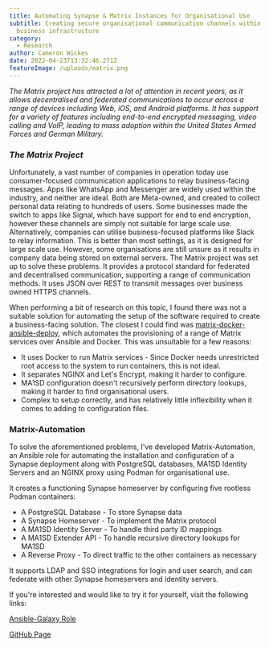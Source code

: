 ```yaml
---
title: Automating Synapse & Matrix Instances for Organisational Use
subtitle: Creating secure organisational communication channels within existing
  business infrastructure
category:
  - Research
author: Cameron Wickes
date: 2022-04-23T13:32:46.271Z
featureImage: /uploads/matrix.png
---
```

*The Matrix project has attracted a lot of attention in recent years, as it allows decentralised and federated communications to occur across a range of devices including Web, iOS, and Android platforms. It has support for a variety of features including end-to-end encrypted messaging, video calling and VoIP, leading to mass adoption within the United States Armed Forces and German Military.*

### *The Matrix Project*

Unfortunately, a vast number of companies in operation today use consumer-focused communication applications  to relay business-facing messages. Apps like WhatsApp and Messenger are widely used within the industry, and neither are ideal. Both are Meta-owned, and created to collect personal data relating to hundreds of users. Some businesses made the switch to apps like Signal, which have support for end to end encryption, however these channels are simply not suitable for large scale use. Alternatively, companies can utilise business-focused platforms like Slack to relay information. This is better than most settings, as it is designed for large scale use. However, some organisations are still unsure as it results in company data being stored on external servers. The Matrix project was set up to solve these problems. It provides a protocol standard for federated and decentralised communication, supporting a range of communication methods. It uses JSON over REST to transmit messages over business owned HTTPS channels. 

When performing a bit of research on this topic, I found there was not a suitable solution for automating the setup of the software required to create a business-facing solution. The closest I could find was [matrix-docker-ansible-deploy](https://github.com/spantaleev/matrix-docker-ansible-deploy), which automates the provisioning of a range of Matrix services over Ansible and Docker. This was unsuitable for a few reasons:

* It uses Docker to run Matrix services - Since Docker needs unrestricted root access to the system to run containers, this is not ideal.
* It separates NGINX and Let's Encrypt, making it harder to configure.
* MA1SD configuration doesn't recursively perform directory lookups, making it harder to find organisational users.
* Complex to setup correctly, and has relatively little inflexibility when it comes to adding to configuration files.

### Matrix-Automation

To solve the aforementioned problems, I've developed Matrix-Automation, an Ansible role for automating the installation and configuration of a Synapse deployment along with PostgreSQL databases, MA1SD Identity Servers and an NGINX proxy using Podman for organisational use.

It creates a functioning Synapse homeserver by configuring five rootless Podman containers:

* A PostgreSQL Database - To store Synapse data
* A Synapse Homeserver - To implement the Matrix protocol
* A MA1SD Identity Server - To handle third party ID mappings
* A MA1SD Extender API - To handle recursive directory lookups for MA1SD
* A Reverse Proxy - To direct traffic to the other containers as necessary

It supports LDAP and SSO integrations for login and user search, and can federate with other Synapse homeservers and identity servers.



If you're interested and would like to try it for yourself, visit the following links:

[Ansible-Galaxy Role](https://galaxy.ansible.com/cameronwickes/matrix_automation)

[GitHub Page](https://github.com/cameronwickes/matrix-automation)